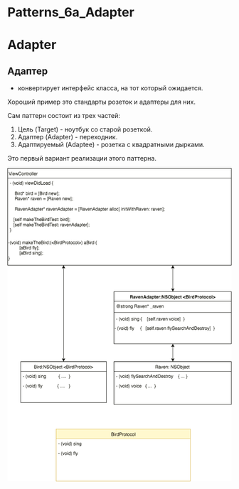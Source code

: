 # Patterns_6a_Adapter

# Adapter

## Адаптер
   - конвертирует интерфейс класса, на тот который ожидается.
   
   Хороший пример это стандарты розеток и адаптеры для них.
   
   Сам паттерн состоит из трех частей:
   1. Цель (Target) - ноутбук со старой розеткой.
   2. Адаптер (Adapter) - переходник.
   3. Адаптируемый (Adaptee) - розетка с квадратными дырками.
   
   Это первый вариант реализации этого паттерна.
   
   ![alt text](https://raw.githubusercontent.com/HackDeveloperUA/Patterns_6a_Adapter/master/Pattern6a.png)
